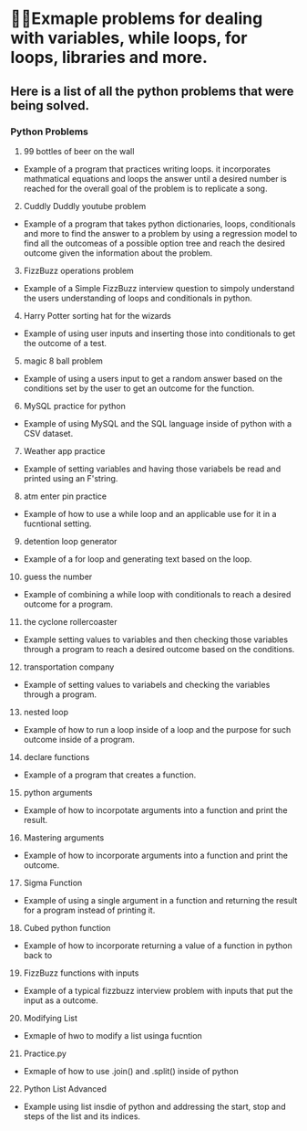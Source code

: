 # 👨‍💻Exmaple problems for dealing with variables, while loops, for loops, libraries and more. 

## Here is a list of all the python problems that were being solved. 
### Python Problems
1. 99 bottles of beer on the wall
  - Example of a program that practices writing loops. it incorporates mathmatical equations and loops the answer until a desired number is reached for the overall goal of the     problem is to replicate a song.  
2. Cuddly Duddly youtube problem
  - Example of a program that takes python dictionaries, loops, conditionals and more to find the answer to a problem by using a regression model to find all the outcomeas of a  possible option tree and reach the desired outcome given the information about the problem. 
3. FizzBuzz operations problem
  - Example of a Simple FizzBuzz interview question to simpoly understand the users understanding of loops and conditionals in python. 
4. Harry Potter sorting hat for the wizards
  - Example of using user inputs and inserting those into conditionals to get the outcome of a test. 
5. magic 8 ball problem
  - Example of using a users input to get a random answer based on the conditions set by the user to get an outcome for the function. 
6. MySQL practice for python
  - Example of using MySQL and the SQL language inside of python with a CSV dataset. 
7. Weather app practice
  - Example of setting variables and having those variabels be read and printed using an F'string. 
8. atm enter pin practice
  - Example of how to use a while loop and an applicable use for it in a fucntional setting. 
9. detention loop generator
  - Example of a for loop and generating text based on the loop. 
10. guess the number
  - Example of combining a while loop with conditionals to reach a desired outcome for a program. 
11. the cyclone rollercoaster
  - Example setting values to variables and then checking those variables through a program to reach a desired outcome based on the conditions. 
12. transportation company
  - Example of setting values to variabels and checking the variables through a program. 
13. nested loop
  - Example of how to run a loop inside of a loop and the purpose for such outcome inside of a program. 
14. declare functions
  - Example of a program that creates a function. 
15. python arguments
  - Example of how to incorpotate arguments into a function and print the result. 
16. Mastering arguments
  - Example of how to incorporate arguments into a function and print the outcome. 
17. Sigma Function
  - Example of using a single argument in a function and returning the result for a program instead of printing it. 
18. Cubed python function
  - Example of how to incorporate returning a value of a function in python back to
19. FizzBuzz functions with inputs
  - Example of a typical fizzbuzz interview problem with inputs that put the input as a outcome. 
20. Modifying List
  - Exmaple of hwo to modify a list usinga fucntion
21. Practice.py
  - Exmaple of how to use .join() and .split() inside of python
22. Python List Advanced
  - Example using list insdie of python and addressing the start, stop and steps of the list and its indices. 
